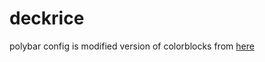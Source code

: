# deckrice

polybar config is modified version of colorblocks from [here](https://github.com/adi1090x/polybar-themes)
